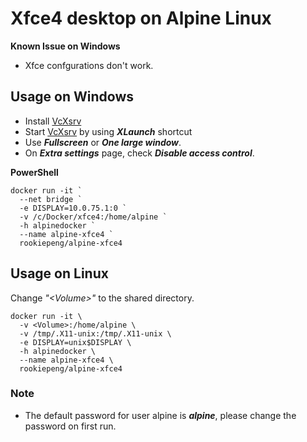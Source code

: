 # Xfce4 desktop on Alpine Linux

**Known Issue on Windows**

* Xfce confgurations don't work.

## Usage on Windows

* Install [VcXsrv](https://sourceforge.net/projects/vcxsrv/)
* Start [VcXsrv](https://sourceforge.net/projects/vcxsrv/) by using ***XLaunch*** shortcut
* Use ***Fullscreen*** or ***One large window***.
* On ***Extra settings*** page, check ***Disable access control***.

**PowerShell**
```
docker run -it `
  --net bridge `
  -e DISPLAY=10.0.75.1:0 `
  -v /c/Docker/xfce4:/home/alpine `
  -h alpinedocker `
  --name alpine-xfce4 `
  rookiepeng/alpine-xfce4
```

## Usage on Linux

Change *"\<Volume\>"* to the shared directory.
```
docker run -it \
  -v <Volume>:/home/alpine \
  -v /tmp/.X11-unix:/tmp/.X11-unix \
  -e DISPLAY=unix$DISPLAY \
  -h alpinedocker \
  --name alpine-xfce4 \
  rookiepeng/alpine-xfce4
```

### Note

* The default password for user alpine is ***alpine***, please change the password on first run.
